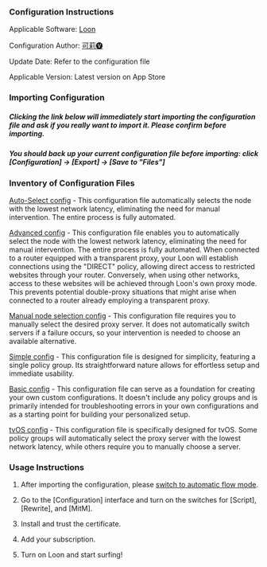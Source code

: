 ### Configuration Instructions

Applicable Software: [Loon](https://apps.apple.com/app/loon/id1373567447)

Configuration Author: [可莉🅥](https://t.me/iKeLee)

Update Date: Refer to the configuration file

Applicable Version: Latest version on App Store

### Importing Configuration

##### Clicking the link below will immediately start importing the configuration file and ask if you really want to import it. Please confirm before importing.

##### You should back up your current configuration file before importing: click [Configuration] → [Export] → [Save to "Files"]


### Inventory of Configuration Files

[Auto-Select config](https://www.nsloon.com/openloon/import?sub=http://10.0.0.5:1029/isous/ProxyResource/raw/branch/main/Tool/Loon/Lcf/en-US/Loon_Auto-Select_Configuration_By_iKeLee.lcf) - This configuration file automatically selects the node with the lowest network latency, eliminating the need for manual intervention. The entire process is fully automated.

[Advanced config](https://www.nsloon.com/openloon/import?sub=http://10.0.0.5:1029/isous/ProxyResource/raw/branch/main/Tool/Loon/Lcf/en-US/Loon_Advanced_Configuration_By_iKeLee.lcf) - This configuration file enables you to automatically select the node with the lowest network latency, eliminating the need for manual intervention. The entire process is fully automated. When connected to a router equipped with a transparent proxy, your Loon will establish connections using the "DIRECT" policy, allowing direct access to restricted websites through your router. Conversely, when using other networks, access to these websites will be achieved through Loon's own proxy mode. This prevents potential double-proxy situations that might arise when connected to a router already employing a transparent proxy.

[Manual node selection config](https://www.nsloon.com/openloon/import?sub=http://10.0.0.5:1029/isous/ProxyResource/raw/branch/main/Tool/Loon/Lcf/en-US/Loon_Selection_Configuration_By_iKeLee.lcf) - This configuration file requires you to manually select the desired proxy server. It does not automatically switch servers if a failure occurs, so your intervention is needed to choose an available alternative.

[Simple config](https://www.nsloon.com/openloon/import?sub=http://10.0.0.5:1029/isous/ProxyResource/raw/branch/main/Tool/Loon/Lcf/en-US/Loon_Simple_Configuration_By_iKeLee.lcf) - This configuration file is designed for simplicity, featuring a single policy group. Its straightforward nature allows for effortless setup and immediate usability.

[Basic config](https://www.nsloon.com/openloon/import?sub=http://10.0.0.5:1029/isous/ProxyResource/raw/branch/main/Tool/Loon/Lcf/en-US/Loon_Basic_Configuration_By_iKeLee.lcf) - This configuration file can serve as a foundation for creating your own custom configurations. It doesn't include any policy groups and is primarily intended for troubleshooting errors in your own configurations and as a starting point for building your personalized setup.

[tvOS config](https://www.nsloon.com/openloon/import?sub=http://10.0.0.5:1029/isous/ProxyResource/raw/branch/main/Tool/Loon/Lcf/en-US/Loon_tvOS_Configuration_By_iKeLee.lcf) - This configuration file is specifically designed for tvOS. Some policy groups will automatically select the proxy server with the lowest network latency, while others require you to manually choose a server.

### Usage Instructions

1. After importing the configuration, please [switch to automatic flow mode](https://www.nsloon.com/openloon/flowmodel=filter).

2. Go to the [Configuration] interface and turn on the switches for [Script], [Rewrite], and [MitM].

3. Install and trust the certificate.

4. Add your subscription.

5. Turn on Loon and start surfing! 